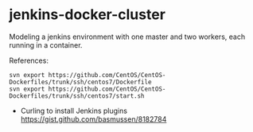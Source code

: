 # jenkins-docker-cluster
Modeling a jenkins environment with one master and two workers, each running in a container.

References:
```
svn export https://github.com/CentOS/CentOS-Dockerfiles/trunk/ssh/centos7/Dockerfile
svn export https://github.com/CentOS/CentOS-Dockerfiles/trunk/ssh/centos7/start.sh
```

- Curling to install Jenkins plugins https://gist.github.com/basmussen/8182784
